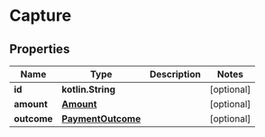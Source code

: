 
# Capture

## Properties
Name | Type | Description | Notes
------------ | ------------- | ------------- | -------------
**id** | **kotlin.String** |  |  [optional]
**amount** | [**Amount**](Amount.md) |  |  [optional]
**outcome** | [**PaymentOutcome**](PaymentOutcome.md) |  |  [optional]



